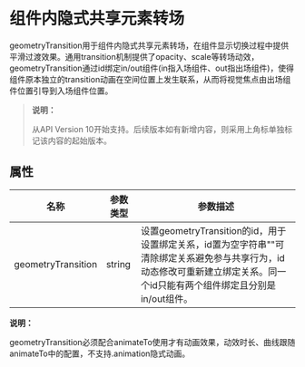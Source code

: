 # 组件内隐式共享元素转场

geometryTransition用于组件内隐式共享元素转场，在组件显示切换过程中提供平滑过渡效果。通用transition机制提供了opacity、scale等转场动效，geometryTransition通过id绑定in/out组件(in指入场组件、out指出场组件)，使得组件原本独立的transition动画在空间位置上发生联系，从而将视觉焦点由出场组件位置引导到入场组件位置。

> **说明：**
>
> 从API Version 10开始支持。后续版本如有新增内容，则采用上角标单独标记该内容的起始版本。

## 属性

| 名称               | 参数类型 | 参数描述                                                     |
| ------------------ | -------- | ------------------------------------------------------------ |
| geometryTransition | string   | 设置geometryTransition的id，用于设置绑定关系，id置为空字符串""可清除绑定关系避免参与共享行为，id动态修改可重新建立绑定关系。同一个id只能有两个组件绑定且分别是in/out组件。 |

**说明：**

geometryTransition必须配合animateTo使用才有动画效果，动效时长、曲线跟随animateTo中的配置，不支持.animation隐式动画。


